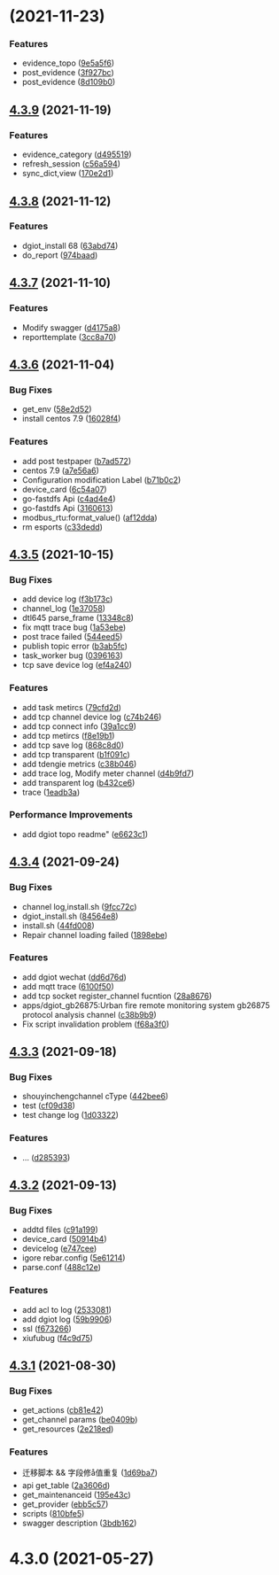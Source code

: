 # [](https://github.com/dgiot/dgiot/compare/v4.3.9...v) (2021-11-23)


### Features

* evidence_topo ([9e5a5f6](https://github.com/dgiot/dgiot/commit/9e5a5f6f147775ab470dca016027b733554e5a91))
* post_evidence ([3f927bc](https://github.com/dgiot/dgiot/commit/3f927bcc06093fffe28b7749440ad95dd00c683d))
* post_evidence ([8d109b0](https://github.com/dgiot/dgiot/commit/8d109b0bfd5cefadc8c0dff787690a29c9417980))



## [4.3.9](https://github.com/dgiot/dgiot/compare/v4.3.8...v4.3.9) (2021-11-19)


### Features

* evidence_category ([d495519](https://github.com/dgiot/dgiot/commit/d495519c4d07b0e008e97319e04830cd40afe58e))
* refresh_session ([c56a594](https://github.com/dgiot/dgiot/commit/c56a5940e3a954a694d52c0edc0ffd2075bb1736))
* sync_dict,view ([170e2d1](https://github.com/dgiot/dgiot/commit/170e2d1f93b43506c70d7672a1ce809f8f0ff77b))



## [4.3.8](https://github.com/dgiot/dgiot/compare/v4.3.7...v4.3.8) (2021-11-12)


### Features

* dgiot_install 68 ([63abd74](https://github.com/dgiot/dgiot/commit/63abd74fffdd592cdb56b2d09c26ff4af43ceaf1))
* do_report ([974baad](https://github.com/dgiot/dgiot/commit/974baadcda32ecccd1fe03505347b910c649e5ea))



## [4.3.7](https://github.com/dgiot/dgiot/compare/v4.3.6...v4.3.7) (2021-11-10)


### Features

* Modify swagger ([d4175a8](https://github.com/dgiot/dgiot/commit/d4175a8138cd778b29b8a2d8869c201eb1a9d383))
* reporttemplate ([3cc8a70](https://github.com/dgiot/dgiot/commit/3cc8a705d2b7ab9e27195f94a5554b29502d2dd6))



## [4.3.6](https://github.com/dgiot/dgiot/compare/v4.3.5...v4.3.6) (2021-11-04)


### Bug Fixes

* get_env ([58e2d52](https://github.com/dgiot/dgiot/commit/58e2d52212b9f859f4195023e432837d74545fc0))
* install centos 7.9 ([16028f4](https://github.com/dgiot/dgiot/commit/16028f4c201920cf7c62a21176a9a492fc97f6aa))


### Features

* add post testpaper ([b7ad572](https://github.com/dgiot/dgiot/commit/b7ad572265deafa0c479817dfb46c9967b03917e))
* centos 7.9 ([a7e56a6](https://github.com/dgiot/dgiot/commit/a7e56a630e22db7a1e8513c96ec58f3127a6cd7c))
* Configuration modification Label ([b71b0c2](https://github.com/dgiot/dgiot/commit/b71b0c2094f5e184efbe86f6eeecea594676a7be))
* device_card ([6c54a07](https://github.com/dgiot/dgiot/commit/6c54a07013fb7b9b92e5ddaf498471488b1341a7))
* go-fastdfs Api ([c4ad4e4](https://github.com/dgiot/dgiot/commit/c4ad4e4ed5be37b0b9c3abb7211746c38d26cf96))
* go-fastdfs Api ([3160613](https://github.com/dgiot/dgiot/commit/316061335e7c96bcea36d6d55da6cbc3d76931e9))
* modbus_rtu:format_value() ([af12dda](https://github.com/dgiot/dgiot/commit/af12dda71f09fe506288627bd430768d8b4bbcdc))
* rm esports ([c33dedd](https://github.com/dgiot/dgiot/commit/c33dedd1340ad0b3fbd00f4a74a6d62678a4ef76))



## [4.3.5](https://github.com/dgiot/dgiot/compare/v4.3.4...v4.3.5) (2021-10-15)


### Bug Fixes

* add device log ([f3b173c](https://github.com/dgiot/dgiot/commit/f3b173c3f146e1ddf21038b5026dfd08ae93c95f))
* channel_log ([1e37058](https://github.com/dgiot/dgiot/commit/1e3705876eb905cab215085e7341e050ce822170))
* dtl645 parse_frame ([13348c8](https://github.com/dgiot/dgiot/commit/13348c823d4c31884e8d76160f5b93aa6e0b2391))
* fix mqtt trace bug ([1a53ebe](https://github.com/dgiot/dgiot/commit/1a53ebec4ecf68ad2e19c14d43ed47fbcbed1754))
* post trace failed ([544eed5](https://github.com/dgiot/dgiot/commit/544eed54b1798fe799f885f5af99a06582fa115b))
* publish topic error ([b3ab5fc](https://github.com/dgiot/dgiot/commit/b3ab5fcc4ac52467a192a3ea685d1a155b314445))
* task_worker bug ([0396163](https://github.com/dgiot/dgiot/commit/039616312126d24e36b03cf339e0e6ffb6f3aa13))
* tcp save device log ([ef4a240](https://github.com/dgiot/dgiot/commit/ef4a24066fe31ad823a79a9546d991a4ca043a3c))


### Features

* add task metircs ([79cfd2d](https://github.com/dgiot/dgiot/commit/79cfd2dc45e8a396dff7351eaf40ab5e07be83c5))
* add tcp channel device log ([c74b246](https://github.com/dgiot/dgiot/commit/c74b246443244f981e847bcb1f559f7ec4d2d375))
* add tcp connect info ([39a1cc9](https://github.com/dgiot/dgiot/commit/39a1cc93ecf25796eabca67aac1789258dc58037))
* add tcp metircs ([f8e19b1](https://github.com/dgiot/dgiot/commit/f8e19b1b241200b5d1324d689f4e2d9536e74a4d))
* add tcp save log ([868c8d0](https://github.com/dgiot/dgiot/commit/868c8d09e732ca3872ffe4ef5149263c2d5e97ae))
* add tcp transparent ([b1f091c](https://github.com/dgiot/dgiot/commit/b1f091cba9fa143fcc8040a6fa8848ac89412e96))
* add tdengie metrics ([c38b046](https://github.com/dgiot/dgiot/commit/c38b046f1939bf6d59a106a62b2b1f3c86a89127))
* add trace log, Modify meter channel ([d4b9fd7](https://github.com/dgiot/dgiot/commit/d4b9fd758e2ca2643bdf5c560aa32ff441fac22f))
* add transparent log ([b432ce6](https://github.com/dgiot/dgiot/commit/b432ce6c13e3b1664685d74a6e5c08b73be987de))
* trace ([1eadb3a](https://github.com/dgiot/dgiot/commit/1eadb3acd12b3b6c7c818771999f2b5c3fc8b9a7))


### Performance Improvements

* add dgiot topo readme" ([e6623c1](https://github.com/dgiot/dgiot/commit/e6623c1b69b56a62635dd886a5374ad29171e6fd))



## [4.3.4](https://github.com/dgiot/dgiot/compare/v4.3.3...v4.3.4) (2021-09-24)


### Bug Fixes

* channel log,install.sh ([9fcc72c](https://github.com/dgiot/dgiot/commit/9fcc72ccd7dc4f2b67b744bf4ccb393142022bc0))
* dgiot_install.sh ([84564e8](https://github.com/dgiot/dgiot/commit/84564e85abb245c68249e288510357743c0e96eb))
* install.sh ([44fd008](https://github.com/dgiot/dgiot/commit/44fd008e3f60169cf0f67ea873f7a899d29eba01))
* Repair channel loading failed ([1898ebe](https://github.com/dgiot/dgiot/commit/1898ebea684ca1c9cebf4bf00742ea11689145ee))


### Features

* add dgiot wechat ([dd6d76d](https://github.com/dgiot/dgiot/commit/dd6d76d921fcaf4722d3985ea1c69c0d9f5a23ea))
* add mqtt trace ([6100f50](https://github.com/dgiot/dgiot/commit/6100f500ed25126034270a9bd4afdc838f9d687e))
* add tcp socket register_channel fucntion ([28a8676](https://github.com/dgiot/dgiot/commit/28a8676552ae4226aa6d3fc1fd31812396527d1f))
* apps/dgiot_gb26875:Urban fire remote monitoring system gb26875 protocol analysis channel ([c38b9b9](https://github.com/dgiot/dgiot/commit/c38b9b9ca730c97cb7d0bbccbf3d2cc1297f606f))
* Fix script invalidation problem ([f68a3f0](https://github.com/dgiot/dgiot/commit/f68a3f0c85edcff49c10b209d854a2a2cfe75c73))



## [4.3.3](https://github.com/dgiot/dgiot/compare/v4.3.2...v4.3.3) (2021-09-18)


### Bug Fixes

* shouyinchengchannel cType ([442bee6](https://github.com/dgiot/dgiot/commit/442bee6c8a104ea9e5c588de549899436a0c99bd))
* test ([cf09d38](https://github.com/dgiot/dgiot/commit/cf09d384cbae75e22a7332145bf6173c9de6d397))
* test change log ([1d03322](https://github.com/dgiot/dgiot/commit/1d033226a84d78d1d250b22c05907cfb5444c228))


### Features

* ... ([d285393](https://github.com/dgiot/dgiot/commit/d2853938f1a13c45ecebb3a38142e2207ea802cf))



## [4.3.2](https://github.com/dgiot/dgiot/compare/v4.3.1...v4.3.2) (2021-09-13)


### Bug Fixes

* addtd files ([c91a199](https://github.com/dgiot/dgiot/commit/c91a1993cd06777eb9304a07068ef1000f20aa00))
* device_card ([50914b4](https://github.com/dgiot/dgiot/commit/50914b4bbefb9fcdf5049d5c4a36cac21819786f))
* devicelog ([e747cee](https://github.com/dgiot/dgiot/commit/e747cee225e37f1050026781fe89418b19dadc7e))
* igore rebar.config ([5e61214](https://github.com/dgiot/dgiot/commit/5e61214789aa382f6a8be126830b14c3c834a1cc))
* parse.conf ([488c12e](https://github.com/dgiot/dgiot/commit/488c12e793fa2b94acfa01d0585072ca3a47d275))


### Features

* add acl to log ([2533081](https://github.com/dgiot/dgiot/commit/2533081a08a64203d1a3b17090bd3dc53497d8b2))
* add dgiot log ([59b9906](https://github.com/dgiot/dgiot/commit/59b9906bd10ebb42c0439967c3989d1cdd6b9d29))
* ssl ([f673266](https://github.com/dgiot/dgiot/commit/f6732665fd737a34147d06998f5328e605933906))
* xiufubug ([f4c9d75](https://github.com/dgiot/dgiot/commit/f4c9d75653f789a07e700574deadaddd645b6f36))



## [4.3.1](https://github.com/dgiot/dgiot/compare/v4.3.0...v4.3.1) (2021-08-30)


### Bug Fixes

* get_actions ([cb81e42](https://github.com/dgiot/dgiot/commit/cb81e42a6a94e18fe5e2e74a243240a4a23fd0bc))
* get_channel params ([be0409b](https://github.com/dgiot/dgiot/commit/be0409b11b8c27e55d56f1a70a38b2a452e550e9))
* get_resources ([2e218ed](https://github.com/dgiot/dgiot/commit/2e218edd97efe5621bd0463b4a4c7652535686de))


### Features

* 迁移脚本 && 字段修å值重复 ([1d69ba7](https://github.com/dgiot/dgiot/commit/1d69ba76facb9a4caab218c240eef750258bc4f1))
* api get_table ([2a3606d](https://github.com/dgiot/dgiot/commit/2a3606dd8ded698c3003e7cef0a839f1807b543a))
* get_maintenanceid ([195e43c](https://github.com/dgiot/dgiot/commit/195e43ccf2482af799d80362b88a23c581f2eaed))
* get_provider ([ebb5c57](https://github.com/dgiot/dgiot/commit/ebb5c571c4a20c916fcafb091b90aa546d7954d4))
* scripts ([810bfe5](https://github.com/dgiot/dgiot/commit/810bfe5fce8f39a536f56d1952649973af810012))
* swagger description ([3bdb162](https://github.com/dgiot/dgiot/commit/3bdb162d0a4057a78a1e45e47ba04dbb91473ae2))



# 4.3.0 (2021-05-27)



